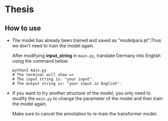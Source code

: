 # Thesis
## How to use
* The model has already been trained and saved as "modelpara.pt".Thus we don't need to train the model again.

  After modifying **input_string** in `main.py`, translate Germany into English using the command below.
  
  ```python=
  python3 main.py
  # The terminal will show =>
  # The input string is: "your input".
  # The output string is: "your input in English".
  ```
  
* If you want to try another structure of the model, you only need to modify the `main.py` to change the parameter of the model
  and then train the model again.
  
  Make sure to cancel the annotation to re-train the transformer model.
